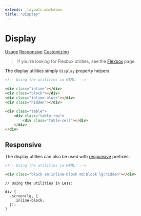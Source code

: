 ```yaml
---
extends: _layouts.markdown
title: "Display"
---
```


# Display

<div class="subnav">
    <a class="subnav-link" href="#usage">Usage</a>
    <a class="subnav-link" href="#responsive">Responsive</a>
    <a class="subnav-link" href="#customizing">Customizing</a>
</div>

> If you're looking for Flexbox utilities, see the [Flexbox](/styles/flexbox) page.

The display utilities simply `display` property helpers.

```html
<!-- Using the utilities in HTML: -->

<div class="inline"></div>
<div class="block"></div>
<div class="inline-block"></div>
<div class="hidden"></div>

<div class="table">
    <div class="table-row">
        <div class="table-cell"></div>
    </div>
</div>
```

## Responsive

The display utitlies can also be used with <a href="/responsive">responsive</a> prefixes:

```html
<!-- Using the utilities in HTML: -->

<div class="block sm:inline-block md:block lg:hidden"></div>
```

```less
// Using the utilities in Less:

div {
  .screen(lg, {
    .inline-block;
  });
}
```
